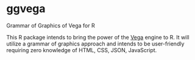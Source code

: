 # ggvega
Grammar of Graphics of Vega for R

This R package intends to bring the power of the [Vega](https://vega.github.io/vega/) engine to R. It will utilize a grammar of graphics approach and intends to be user-friendly requiring zero knowledge of HTML, CSS, JSON, JavaScript.
